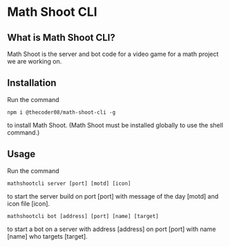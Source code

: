 # Math Shoot CLI
## What is Math Shoot CLI?
Math Shoot is the server and bot code for a video game for a math project we are working on.
## Installation
Run the command
```shell
npm i @thecoder08/math-shoot-cli -g
```
to install Math Shoot. (Math Shoot must be installed globally to use the shell command.)
## Usage
Run the command
```shell
mathshootcli server [port] [motd] [icon]
```
to start the server build on port [port] with message of the day [motd] and icon file [icon].
```shell
mathshootcli bot [address] [port] [name] [target]
```
to start a bot on a server with address [address] on port [port] with name [name] who targets [target].
